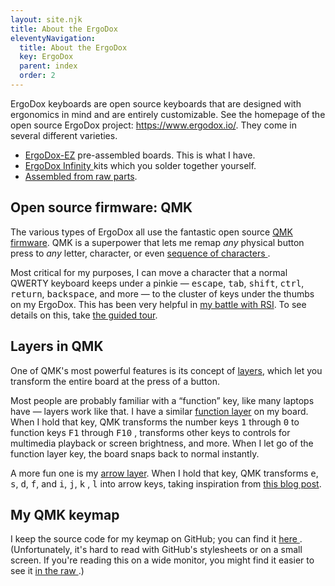 ```yaml
---
layout: site.njk
title: About the ErgoDox
eleventyNavigation:
  title: About the ErgoDox
  key: ErgoDox
  parent: index
  order: 2
---
```


<p>
  ErgoDox keyboards are open source keyboards that are designed with
  ergonomics in mind and are entirely customizable. See the homepage of the
  open source ErgoDox project:
  <a href="https://www.ergodox.io/">https://www.ergodox.io/</a>. They come
  in several different varieties.
</p>
<ul>
  <li>
    <a href="https://ergodox-ez.com/">ErgoDox-EZ</a> pre-assembled boards.
    This is what I have.
  </li>
  <li>
    <a href="https://input.club/devices/infinity-ergodox/">
      ErgoDox Infinity
    </a>
    kits which you solder together yourself.
  </li>
  <li>
    <a href="https://www.ergodox.io/#parts">Assembled from raw parts</a>.
  </li>
</ul>

<h2 id="qmk">Open source firmware: QMK</h2>
<p>
  The various types of ErgoDox all use the fantastic open source
  <a href="https://qmk.fm/">QMK firmware</a>. QMK is a superpower that lets
  me remap <em>any</em> physical button press to <em>any</em> letter,
  character, or even
  <a
    href="https://me.micahrl.com/blog/hack-save-qmk-firmware-source-to-keyboard/"
  >
    sequence of characters
  </a>
  .
</p>
<p>
  Most critical for my purposes, I can move a character that a normal QWERTY
  keyboard keeps under a pinkie &mdash; <kbd>escape</kbd>, <kbd>tab</kbd>,
  <kbd>shift</kbd>, <kbd>ctrl</kbd>, <kbd>return</kbd>,
  <kbd>backspace</kbd>, and more &mdash; to the cluster of keys under the
  thumbs on my ErgoDox. This has been very helpful in
  <a href="/story">my battle with RSI</a>. To see details on this, take
  <a href="/?guide=mrlGuide">the guided tour</a>.
</p>

<h2 id="qmk-layers">Layers in QMK</h2>
<p>
  One of QMK&apos;s most powerful features is its concept of
  <a href="https://docs.qmk.fm/#/feature_layers">layers</a>, which let you
  transform the entire board at the press of a button.
</p>
<p>
  Most people are probably familiar with a &ldquo;function&rdquo; key, like
  many laptops have &mdash; layers work like that. I have a similar
  <a href="/?keyId=l-f-2-9">function layer</a> on my board. When I hold that
  key, QMK transforms the number keys <kbd>1</kbd> through <kbd>0</kbd> to
  function keys <kbd>F1</kbd> through <kbd>F10</kbd> , transforms other keys
  to controls for multimedia playback or screen brightness, and more. When I
  let go of the function layer key, the board snaps back to normal
  instantly.
</p>
<p>
  A more fun one is my <a href="/?keyId=l-f-8-9">arrow layer</a>. When I
  hold that key, QMK transforms <kbd>e</kbd>, <kbd>s</kbd>, <kbd>d</kbd>,
  <kbd>f</kbd>, and <kbd>i</kbd>, <kbd>j</kbd>, <kbd>k</kbd> ,
  <kbd>l</kbd> into arrow keys, taking inspiration from
  <a href="https://tonsky.me/blog/cursor-keys/">this blog post</a>.
</p>

<h2 id="my-keymap">My QMK keymap</h2>
<p>
  I keep the source code for my keymap on GitHub; you can find it
  <a
    href="https://github.com/mrled/qmk_firmware/blob/master/keyboards/ergodox_ez/keymaps/mrled/keymap.c"
  >
    here
  </a>
  . (Unfortunately, it&apos;s hard to read with GitHub&apos;s stylesheets or
  on a small screen. If you&apos;re reading this on a wide monitor, you
  might find it easier to see it
  <a
    href="https://raw.githubusercontent.com/mrled/qmk_firmware/master/keyboards/ergodox_ez/keymaps/mrled/keymap.c"
  >
    in the raw
  </a>
  .)
</p>
